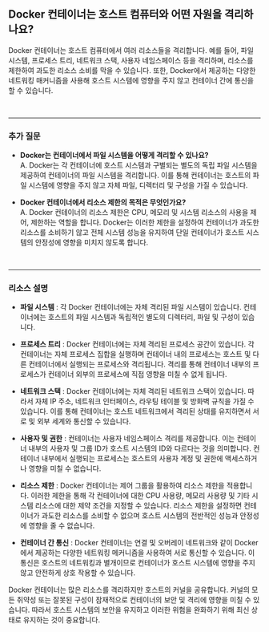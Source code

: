 ## **Docker 컨테이너는 호스트 컴퓨터와 어떤 자원을 격리하나요?**

Docker 컨테이너는 호스트 컴퓨터에서 여러 리소스들을 격리합니다. 예를 들어, 파일 시스템, 프로세스 트리, 네트워크 스택, 사용자 네임스페이스 등을 격리하며, 리소스를 제한하여 과도한 리소스 소비를 막을 수 있습니다. 또한, Docker에서 제공하는 다양한 네트워킹 매커니즘을 사용해 호스트 시스템에 영향을 주지 않고 컨테이너 간에 통신을 할 수 있습니다.

<br> 

---
### **추가 질문**

- **Docker는 컨테이너에서 파일 시스템을 어떻게 격리할 수 있나요?**  
    A. Docker는 각 컨테이너에 호스트 시스템과 구별되는 별도의 독립 파일 시스템을 제공하여 컨테이너의 파일 시스템을 격리합니다. 이를 통해 컨테이너는 호스트의 파일 시스템에 영향을 주지 않고 자체 파일, 디렉터리 및 구성을 가질 수 있습니다.

- **Docker 컨테이너에서 리소스 제한의 목적은 무엇인가요?**  
    A. Docker 컨테이너의 리소스 제한은 CPU, 메모리 및 시스템 리소스의 사용을 제어, 제한하는 역할을 합니다. Docker는 이러한 제한을 설정하여 컨테이너가 과도한 리소스를 소비하기 않고 전체 시스템 성능을 유지하여 단일 컨테이너가 호스트 시스템의 안정성에 영향을 미치지 않도록 합니다.

<br>

---

### **리소스 설명**

- **파일 시스템** : 각 Docker 컨테이너에는 자체 격리된 파일 시스템이 있습니다. 컨테이너에는 호스트의 파일 시스템과 독립적인 별도의 디렉터리, 파일 및 구성이 있습니다.  

- **프로세스 트리** : Docker 컨테이너에는 자체 격리된 프로세스 공간이 있습니다. 각 컨테이너는 자체 프로세스 집합을 실행하며 컨테이너 내의 프로세스는 호스트 및 다른 컨테이너에서 실행되는 프로세스와 격리됩니다. 격리를 통해 컨테이너 내부의 프로세스가 컨테이너 외부의 프로세스에 직접 영향을 미칠 수 없게 됩니다.

- **네트워크 스택** : Docker 컨테이너에는 자체 격리된 네트워크 스택이 있습니다. 따라서 자체 IP 주소, 네트워크 인터페이스, 라우팅 테이블 및 방화벽 규칙을 가질 수 있습니다. 이를 통해 컨테이너는 호스트 네트워크에서 격리된 상태를 유지하면서 서로 및 외부 세계와 통신할 수 있습니다.

- **사용자 및 권한** : 컨테이너는 사용자 네임스페이스 격리를 제공합니다. 이는 컨테이너 내부의 사용자 및 그룹 ID가 호스트 시스템의 ID와 다르다는 것을 의미합니다. 컨테이너 내부에서 실행되는 프로세스는 호스트의 사용자 계정 및 권한에 액세스하거나 영향을 미칠 수 없습니다.

- **리소스 제한** : Docker 컨테이너는 제어 그룹을 활용하여 리소스 제한을 적용합니다. 이러한 제한을 통해 각 컨테이너에 대한 CPU 사용량, 메모리 사용량 및 기타 시스템 리소스에 대한 제약 조건을 지정할 수 있습니다. 리소스 제한을 설정하면 컨테이너가 과도한 리소스를 소비할 수 없으며 호스트 시스템의 전반적인 성능과 안정성에 영향을 줄 수 없습니다.

- **컨테이너 간 통신** : Docker 컨테이너는 연결 및 오버레이 네트워크와 같이 Docker에서 제공하는 다양한 네트워킹 메커니즘을 사용하여 서로 통신할 수 있습니다. 이 통신은 호스트의 네트워킹과 별개이므로 컨테이너가 호스트 시스템에 영향을 주지 않고 안전하게 상호 작용할 수 있습니다.

Docker 컨테이너는 많은 리소스를 격리하지만 호스트의 커널을 공유합니다. 커널의 모든 취약성 또는 잘못된 구성이 잠재적으로 컨테이너의 보안 및 격리에 영향을 미칠 수 있습니다. 따라서 호스트 시스템의 보안을 유지하고 이러한 위험을 완화하기 위해 최신 상태로 유지하는 것이 중요합니다.

